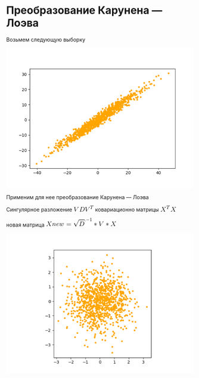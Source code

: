 #  Преобразование Карунена — Лоэва

Возьмем следующую выборку

![](https://raw.githubusercontent.com/okiochan/Karuen/master/img/i1.png)

Применим для нее преобразование Карунена — Лоэва

Сингулярное разложение
![](https://raw.githubusercontent.com/okiochan/Karuen/master/formula/f1.gif)
ковариационно матрицы 
![](https://raw.githubusercontent.com/okiochan/Karuen/master/formula/f2.gif)

новая матрица
![](https://raw.githubusercontent.com/okiochan/Karuen/master/formula/f3.gif)

![](https://raw.githubusercontent.com/okiochan/Karuen/master/img/i2.png)

